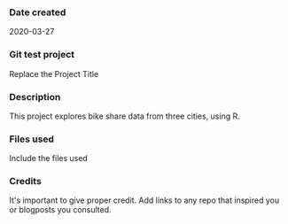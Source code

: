 ### Date created
2020-03-27

### Git test project
Replace the Project Title

### Description
This project explores bike share data from three cities, using R. 

### Files used
Include the files used

### Credits
It's important to give proper credit. Add links to any repo that inspired you or blogposts you consulted.

